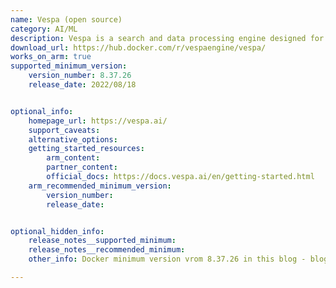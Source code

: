 ```yaml
---
name: Vespa (open source)
category: AI/ML
description: Vespa is a search and data processing engine designed for real-time AI data processing applications.
download_url: https://hub.docker.com/r/vespaengine/vespa/
works_on_arm: true
supported_minimum_version:
    version_number: 8.37.26
    release_date: 2022/08/18


optional_info:
    homepage_url: https://vespa.ai/
    support_caveats:
    alternative_options:
    getting_started_resources:
        arm_content: 
        partner_content: 
        official_docs: https://docs.vespa.ai/en/getting-started.html
    arm_recommended_minimum_version:
        version_number:
        release_date: 


optional_hidden_info:
    release_notes__supported_minimum: 
    release_notes__recommended_minimum:
    other_info: Docker minimum version vrom 8.37.26 in this blog - blog.vespa.ai/preview-of-vespa-on-arm64/. Commercial version as well.

---
```

